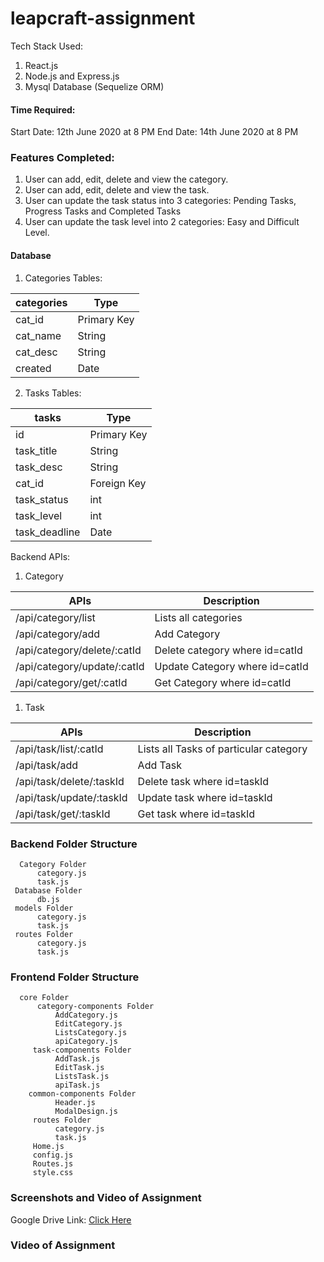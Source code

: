 # leapcraft-assignment
 Tech Stack Used:
1. React.js
2. Node.js and Express.js
3. Mysql Database  (Sequelize ORM)

#### Time Required: 
Start Date: 12th June 2020 at 8 PM
End Date: 14th June 2020 at 8 PM

### Features Completed:
1. User can add, edit, delete and view the category.
2. User can add, edit, delete and view the task.
3. User can update the task status into 3 categories: Pending Tasks, Progress Tasks and Completed Tasks 
4. User can update the task level into 2 categories: Easy and Difficult Level.

#### Database
1. Categories Tables:

| categories    |      Type       |
| ------------- |-------------|         
| cat_id        | Primary Key |
| cat_name      | String      | 
|  cat_desc | String |
| created    | Date        |

2. Tasks Tables:

| tasks   |      Type       |
| ------------- |-------------|         
| id        | Primary Key |
| task_title      | String      | 
|  task_desc | String |
| cat_id   | Foreign Key      |
| task_status   | int     |
| task_level   | int   |
| task_deadline   | Date    |

Backend APIs:
1. Category
	
|APIs  | Description  |
|--|--|
| /api/category/list | Lists all categories |
| /api/category/add | Add Category |
| /api/category/delete/:catId | Delete category where id=catId |
| /api/category/update/:catId | Update Category where id=catId |
| /api/category/get/:catId | Get Category where id=catId |

1. Task
	
|APIs  | Description  |
|--|--|
| /api/task/list/:catId | Lists all Tasks of particular category |
| /api/task/add | Add Task |
| /api/task/delete/:taskId | Delete task where id=taskId |
| /api/task/update/:taskId | Update task where id=taskId |
| /api/task/get/:taskId | Get task where id=taskId |

### Backend Folder Structure
      Category Folder
	      category.js
	      task.js
	 Database Folder
	      db.js
	 models Folder
	      category.js
	      task.js
	 routes Folder
	      category.js
	      task.js
	    	      
### Frontend  Folder Structure
      core Folder
	      category-components Folder
		      AddCategory.js
		      EditCategory.js
		      ListsCategory.js
		      apiCategory.js
		 task-components Folder
		      AddTask.js
		      EditTask.js
		      ListsTask.js
		      apiTask.js
		common-components Folder
		      Header.js
		      ModalDesign.js
		 routes Folder
		      category.js
		      task.js
		 Home.js
		 config.js
		 Routes.js
		 style.css
### Screenshots and Video of Assignment
Google Drive Link:
[Click Here](https://drive.google.com/drive/folders/11UhVCzPt1WoPGwB9G5rljywJoNJOfojZ?usp=sharing)
### Video of Assignment


  


